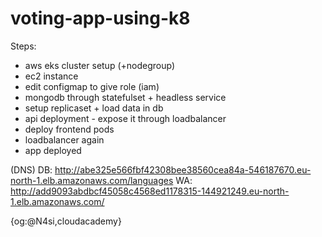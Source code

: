 # voting-app-using-k8

Steps:
- aws eks cluster setup (+nodegroup)
- ec2 instance
- edit configmap to give role (iam)
- mongodb through statefulset + headless service
- setup replicaset + load data in db
- api deployment - expose it through loadbalancer
- deploy frontend pods
- loadbalancer again
- app deployed

(DNS)
DB: http://abe325e566fbf42308bee38560cea84a-546187670.eu-north-1.elb.amazonaws.com/languages
WA: http://add9093abdbcf45058c4568ed1178315-144921249.eu-north-1.elb.amazonaws.com/

{og:@N4si,cloudacademy}
